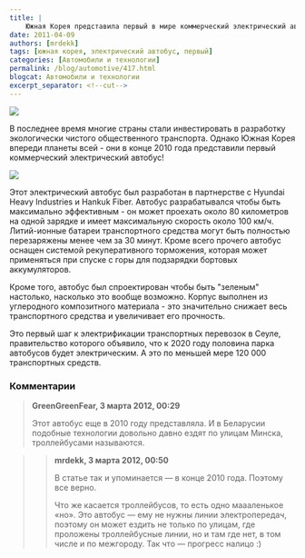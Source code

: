 ```yaml
---
title: |
    Южная Корея представила первый в мире коммерческий электрический автобус!
date: 2011-04-09
authors: [mrdekk]
tags: [южная корея, электрический автобус, первый]
categories: [Автомобили и технологии]
permalink: /blog/automotive/417.html
blogcat: Автомобили и технологии
excerpt_separator: <!--cut-->
---
```



![](http://itw66.ru/uploads/images/00/00/01/2011/04/09/175507.jpg)


В последнее время многие страны стали инвестировать в разработку экологически чистого общественного транспорта. Однако Южная Корея впереди планеты всей - они в конце 2010 года представили первый коммерческий электрический автобус!


<!--cut-->



![](http://itw66.ru/uploads/images/00/00/01/2011/04/09/a127be.jpg)


Этот электрический автобус был разработан в партнерстве с Hyundai Heavy Industries и Hankuk Fiber. Автобус разрабатывался чтобы быть максимально эффективным - он может проехать около 80 километров на одной зарядке и имеет максимальную скорость около 100 км/ч. Литий-ионные батареи транспортного средства могут быть полностью перезаряжены менее чем за 30 минут. Кроме всего прочего автобус оснащен системой рекуперативного торможения, которая может применяться при спуске с горы для подзарядки бортовых аккумуляторов. 

Кроме того, автобус был спроектирован чтобы быть "зеленым" настолько, насколько это вообще возможно. Корпус выполнен из углеродного композитного материала - это значительно снижает весь транспортного средства и увеличивает его прочность.

Это первый шаг к электрификации транспортных перевозок в Сеуле, правительство которого объявило, что к 2020 году половина парка автобусов будет электрическим. А это по меньшей мере 120 000 транспортных средств.

### Комментарии

>**GreenGreenFear, 3 марта 2012, 00:29**
>
>Этот автобус еще в 2010 году представляла. И в Беларусии подобные технологии довольно давно ездят по улицам Минска, троллейбусами называются.

>>**mrdekk, 3 марта 2012, 00:50**
>>
>>В статье так и упоминается — в конце 2010 года. Поэтому все верно.
>>
>>Что же касается троллейбусов, то есть одно маааленькое «но». Это автобус — ему не нужны линии электропередач, поэтому он может ездить не только по улицам, где проложены троллейбусные линии, но и там где нет, в том числе и по межгороду. Так что — прогресс налицо :)
